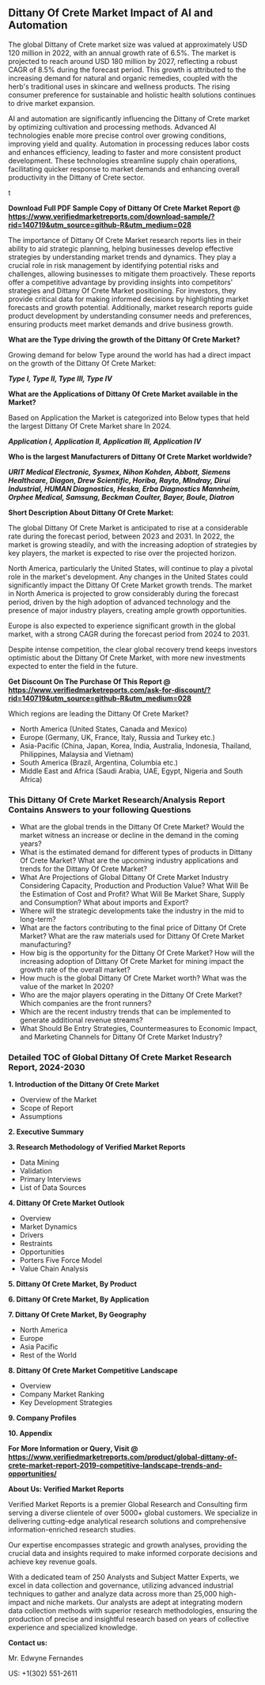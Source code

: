 <h2>Dittany Of Crete Market Impact of AI and Automation</h2><p>The global Dittany of Crete market size was valued at approximately USD 120 million in 2022, with an annual growth rate of 6.5%. The market is projected to reach around USD 180 million by 2027, reflecting a robust CAGR of 8.5% during the forecast period. This growth is attributed to the increasing demand for natural and organic remedies, coupled with the herb's traditional uses in skincare and wellness products. The rising consumer preference for sustainable and holistic health solutions continues to drive market expansion.</p><p>AI and automation are significantly influencing the Dittany of Crete market by optimizing cultivation and processing methods. Advanced AI technologies enable more precise control over growing conditions, improving yield and quality. Automation in processing reduces labor costs and enhances efficiency, leading to faster and more consistent product development. These technologies streamline supply chain operations, facilitating quicker response to market demands and enhancing overall productivity in the Dittany of Crete sector.</p>t</p><p id="" class=""><strong>Download Full PDF Sample Copy of Dittany Of Crete Market Report @ <a href="https://www.verifiedmarketreports.com/download-sample/?rid=140719&utm_source=github-R&utm_medium=028" target="_blank">https://www.verifiedmarketreports.com/download-sample/?rid=140719&utm_source=github-R&utm_medium=028</a></strong></p><p>The importance of&nbsp;Dittany Of Crete Market research reports lies in their ability to aid strategic planning, helping businesses develop effective strategies by understanding market trends and dynamics. They play a crucial role in risk management by identifying potential risks and challenges, allowing businesses to mitigate them proactively. These reports offer a competitive advantage by providing insights into competitors' strategies and Dittany Of Crete Market positioning. For investors, they provide critical data for making informed decisions by highlighting market forecasts and growth potential. Additionally, market research reports guide product development by understanding consumer needs and preferences, ensuring products meet market demands and drive business growth.</p><p><strong>What are the&nbsp;Type driving the growth of the Dittany Of Crete Market?</strong></p><p id="" class="">Growing demand for below Type around the world has had a direct impact on the growth of the Dittany Of Crete Market:</p><em><strong>Type I, Type II, Type III, Type IV</strong></em></p><strong>What are the&nbsp;Applications&nbsp;of Dittany Of Crete Market available in the Market?</strong></p><p id="" class="">Based on Application the Market is categorized into Below types that held the largest Dittany Of Crete Market share In 2024.</p><em><strong>Application I, Application II, Application III, Application IV</strong></em></p><strong>Who is the largest Manufacturers of Dittany Of Crete Market worldwide?</strong></p><p><em><strong>URIT Medical Electronic, Sysmex, Nihon Kohden, Abbott, Siemens Healthcare, Diagon, Drew Scientific, Horiba, Rayto, MIndray, Dirui Industrial, HUMAN Diagnostics, Heska, Erba Diagnostics Mannheim, Orphee Medical, Samsung, Beckman Coulter, Bayer, Boule, Diatron</strong></em></p><p id="" class=""><strong>Short Description About Dittany Of Crete Market:</strong></p><p>The global Dittany Of Crete Market is anticipated to rise at a considerable rate during the forecast period, between 2023 and 2031. In 2022, the market is growing steadily, and with the increasing adoption of strategies by key players, the market is expected to rise over the projected horizon.</p><p>North America, particularly the United States, will continue to play a pivotal role in the market's development. Any changes in the United States could significantly impact the Dittany Of Crete Market growth trends. The market in North America is projected to grow considerably during the forecast period, driven by the high adoption of advanced technology and the presence of major industry players, creating ample growth opportunities.</p><p>Europe is also expected to experience significant growth in the global market, with a strong CAGR during the forecast period from 2024 to 2031.</p><p>Despite intense competition, the clear global recovery trend keeps investors optimistic about the Dittany Of Crete Market, with more new investments expected to enter the field in the future.</p><p id="" class=""><strong>Get Discount On The Purchase Of This Report @ <a href="https://www.verifiedmarketreports.com/ask-for-discount/?rid=140719&utm_source=github-R&utm_medium=028" target="_blank">https://www.verifiedmarketreports.com/ask-for-discount/?rid=140719&utm_source=github-R&utm_medium=028</a></strong></p>Which regions are leading the Dittany Of Crete Market?</p><ul><li>North America (United States, Canada and Mexico)</li><li>Europe (Germany, UK, France, Italy, Russia and Turkey etc.)</li><li>Asia-Pacific (China, Japan, Korea, India, Australia, Indonesia, Thailand, Philippines, Malaysia and Vietnam)</li><li>South America (Brazil, Argentina, Columbia etc.)</li><li>Middle East and Africa (Saudi Arabia, UAE, Egypt, Nigeria and South Africa)</li></ul><h3 id="" class="">This Dittany Of Crete Market Research/Analysis Report Contains Answers to your following Questions</h3><ul><li>What are the global trends in the Dittany Of Crete Market? Would the market witness an increase or decline in the demand in the coming years?</li><li>What is the estimated demand for different types of products in Dittany Of Crete Market? What are the upcoming industry applications and trends for the Dittany Of Crete Market?</li><li>What Are Projections of Global Dittany Of Crete Market Industry Considering Capacity, Production and Production Value? What Will Be the Estimation of Cost and Profit? What Will Be Market Share, Supply and Consumption? What about imports and Export?</li><li>Where will the strategic developments take the industry in the mid to long-term?</li><li>What are the factors contributing to the final price of Dittany Of Crete Market? What are the raw materials used for Dittany Of Crete Market manufacturing?</li><li>How big is the opportunity for the Dittany Of Crete Market? How will the increasing adoption of Dittany Of Crete Market for mining impact the growth rate of the overall market?</li><li>How much is the global Dittany Of Crete Market worth? What was the value of the market In 2020?</li><li>Who are the major players operating in the Dittany Of Crete Market? Which companies are the front runners?</li><li>Which are the recent industry trends that can be implemented to generate additional revenue streams?</li><li>What Should Be Entry Strategies, Countermeasures to Economic Impact, and Marketing Channels for Dittany Of Crete Market Industry?</li></ul><h3 id="" class="">Detailed TOC of Global Dittany Of Crete Market Research Report, 2024-2030</h3><p id="" class=""><strong>1. Introduction of the Dittany Of Crete Market</strong></p><ul><li>Overview of the Market</li><li>Scope of Report</li><li>Assumptions</li></ul><p id="" class=""><strong>2. Executive Summary</strong></p><p id="" class=""><strong>3. Research Methodology of Verified Market Reports</strong></p><ul><li>Data Mining</li><li>Validation</li><li>Primary Interviews</li><li>List of Data Sources</li></ul><p id="" class=""><strong>4. Dittany Of Crete Market Outlook</strong></p><ul><li>Overview</li><li>Market Dynamics</li><li>Drivers</li><li>Restraints</li><li>Opportunities</li><li>Porters Five Force Model</li><li>Value Chain Analysis</li></ul><p id="" class=""><strong>5. Dittany Of Crete Market, By Product</strong></p><p id="" class=""><strong>6. Dittany Of Crete Market, By Application</strong></p><p id="" class=""><strong>7. Dittany Of Crete Market, By Geography</strong></p><ul><li>North America</li><li>Europe</li><li>Asia Pacific</li><li>Rest of the World</li></ul><p id="" class=""><strong>8. Dittany Of Crete Market Competitive Landscape</strong></p><ul><li>Overview</li><li>Company Market Ranking</li><li>Key Development Strategies</li></ul><p id="" class=""><strong>9. Company Profiles</strong></p><p id="" class=""><strong>10. Appendix</strong></p><p id="" class=""><strong>For More Information or Query, Visit @ <a href="https://www.verifiedmarketreports.com/product/global-dittany-of-crete-market-report-2019-competitive-landscape-trends-and-opportunities/" target="_blank">https://www.verifiedmarketreports.com/product/global-dittany-of-crete-market-report-2019-competitive-landscape-trends-and-opportunities/</a></strong></p><p id="" class=""><strong>About Us: Verified Market Reports</strong></p><p id="" class="">Verified Market Reports is a premier Global Research and Consulting firm serving a diverse clientele of over 5000+ global customers. We specialize in delivering cutting-edge analytical research solutions and comprehensive information-enriched research studies.</p><p id="" class="">Our expertise encompasses strategic and growth analyses, providing the crucial data and insights required to make informed corporate decisions and achieve key revenue goals.</p><p id="" class="">With a dedicated team of 250 Analysts and Subject Matter Experts, we excel in data collection and governance, utilizing advanced industrial techniques to gather and analyze data across more than 25,000 high-impact and niche markets. Our analysts are adept at integrating modern data collection methods with superior research methodologies, ensuring the production of precise and insightful research based on years of collective experience and specialized knowledge.</p><p id="" class=""><strong>Contact us:</strong></p><p id="" class="">Mr. Edwyne Fernandes</p><p id="" class="">US: +1(302) 551-2611</p>
